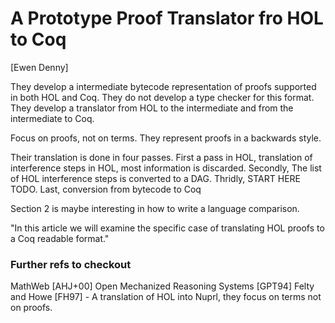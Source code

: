 A Prototype Proof Translator fro HOL to Coq
===========================================
[Ewen Denny]

They develop a intermediate bytecode representation of proofs supported in both
HOL and Coq. They do not develop a type checker for this format.
They develop a translator from HOL to the intermediate and from the
intermediate to Coq.

Focus on proofs, not on terms.
They represent proofs in a backwards style.

Their translation is done in four passes. First a pass in HOL, translation of
interference steps in HOL, most information is discarded. Secondly, The list of
HOL interference steps is converted to a DAG. Thridly, START HERE TODO. Last,
conversion from bytecode to Coq

Section 2 is maybe interesting in how to write a language comparison.

"In this article we will examine the specific case of translating HOL proofs to
a Coq readable format."

### Further refs to checkout
MathWeb [AHJ+00]
Open Mechanized Reasoning Systems [GPT94]
Felty and Howe [FH97] - A translation of HOL into Nuprl, they focus on terms
not on proofs.
